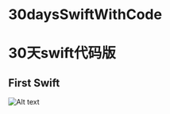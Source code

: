 # 30daysSwiftWithCode

#  30天swift代码版

## First Swift

![Alt text](https://github.com/fengzhihao123/30daysSwiftWithCode/blob/master/FirstSwift/FirstSwift.gif)
